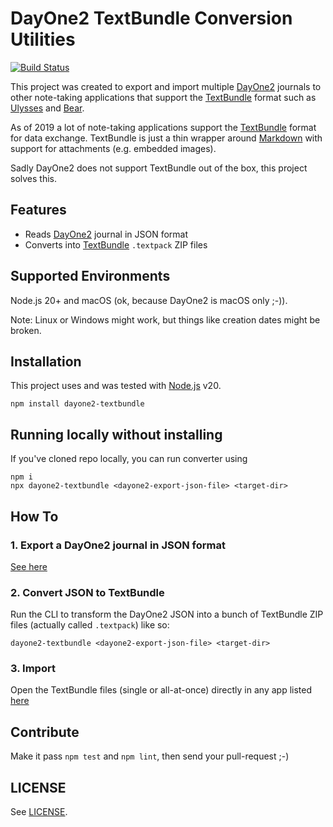 # DayOne2 TextBundle Conversion Utilities

[![Build Status](https://travis-ci.org/bsingr/dayone2-textbundle.svg?branch=master)](https://travis-ci.org/bsingr/dayone2-textbundle)

This project was created to export and import multiple [DayOne2](https://dayoneapp.com/) journals to other note-taking applications that support the [TextBundle](http://textbundle.org/) format such as [Ulysses](https://ulysses.app) and [Bear](https://bear.app/).

As of 2019 a lot of note-taking applications support the [TextBundle](http://textbundle.org/) format for data exchange. TextBundle is just a thin wrapper around [Markdown](https://daringfireball.net/projects/markdown/syntax) with support for attachments (e.g. embedded images).

Sadly DayOne2 does not support TextBundle out of the box, this project solves this.

## Features

- Reads [DayOne2](https://dayoneapp.com/) journal in JSON format
- Converts into [TextBundle](http://textbundle.org/) `.textpack` ZIP files

## Supported Environments

Node.js 20+ and macOS (ok, because DayOne2 is macOS only ;-)).

Note: Linux or Windows might work, but things like creation dates might be broken.

## Installation

This project uses and was tested with [Node.js](https://nodejs.org/) v20.

    npm install dayone2-textbundle

## Running locally without installing

If you've cloned repo locally, you can run converter using

    npm i
    npx dayone2-textbundle <dayone2-export-json-file> <target-dir>

## How To

### 1. Export a DayOne2 journal in JSON format

[See here](https://help.dayoneapp.com/tips-and-tutorials/exporting-entries)

### 2. Convert JSON to TextBundle

Run the CLI to transform the DayOne2 JSON into a bunch of TextBundle ZIP files (actually called `.textpack`) like so:

    dayone2-textbundle <dayone2-export-json-file> <target-dir>

### 3. Import

Open the TextBundle files (single or all-at-once) directly in any app listed [here](http://textbundle.org/)

## Contribute

Make it pass `npm test` and `npm lint`, then send your pull-request ;-)

## LICENSE

See [LICENSE](LICENSE).
